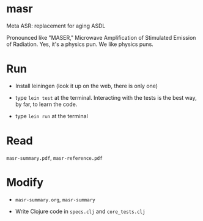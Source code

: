 # masr
Meta ASR: replacement for aging ASDL

Pronounced like "MASER," Microwave Amplification of Stimulated Emission of
Radiation. Yes, it's a physics pun. We like physics puns.

# Run

- Install leiningen (look it up on the web, there is only one)

- type `lein test` at the terminal. Interacting with the tests is the
  best way, by far, to learn the code.

- type `lein run` at the terminal

# Read

`masr-summary.pdf`, `masr-reference.pdf`

# Modify

- `masr-summary.org`, `masr-summary`

- Write Clojure code in `specs.clj` and `core_tests.clj`
